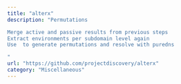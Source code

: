 ```yaml
---
title: "alterx"
description: "Permutations

Merge active and passive results from previous steps
Extract environments per subdomain level again
Use  to generate permutations and resolve with puredns

"
url: "https://github.com/projectdiscovery/alterx"
category: "Miscellaneous"
---
```


